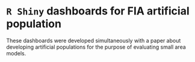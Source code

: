 # `R Shiny` dashboards for FIA artificial population

These dashboards were developed simultaneously with a paper about developing artificial populations for the purpose of evaluating small area models.
